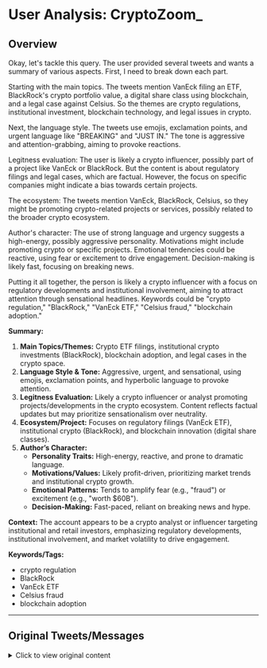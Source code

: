# User Analysis: CryptoZoom_

## Overview

<think>
Okay, let's tackle this query. The user provided several tweets and wants a summary of various aspects. First, I need to break down each part.

Starting with the main topics. The tweets mention VanEck filing an ETF, BlackRock's crypto portfolio value, a digital share class using blockchain, and a legal case against Celsius. So the themes are crypto regulations, institutional investment, blockchain technology, and legal issues in crypto.

Next, the language style. The tweets use emojis, exclamation points, and urgent language like "BREAKING" and "JUST IN." The tone is aggressive and attention-grabbing, aiming to provoke reactions.

Legitness evaluation: The user is likely a crypto influencer, possibly part of a project like VanEck or BlackRock. But the content is about regulatory filings and legal cases, which are factual. However, the focus on specific companies might indicate a bias towards certain projects.

The ecosystem: The tweets mention VanEck, BlackRock, Celsius, so they might be promoting crypto-related projects or services, possibly related to the broader crypto ecosystem.

Author's character: The use of strong language and urgency suggests a high-energy, possibly aggressive personality. Motivations might include promoting crypto or specific projects. Emotional tendencies could be reactive, using fear or excitement to drive engagement. Decision-making is likely fast, focusing on breaking news.

Putting it all together, the person is likely a crypto influencer with a focus on regulatory developments and institutional involvement, aiming to attract attention through sensational headlines. Keywords could be "crypto regulation," "BlackRock," "VanEck ETF," "Celsius fraud," "blockchain adoption."
</think>

**Summary:**  
1. **Main Topics/Themes:** Crypto ETF filings, institutional crypto investments (BlackRock), blockchain adoption, and legal cases in the crypto space.  
2. **Language Style & Tone:** Aggressive, urgent, and sensational, using emojis, exclamation points, and hyperbolic language to provoke attention.  
3. **Legitness Evaluation:** Likely a crypto influencer or analyst promoting projects/developments in the crypto ecosystem. Content reflects factual updates but may prioritize sensationalism over neutrality.  
4. **Ecosystem/Project:** Focuses on regulatory filings (VanEck ETF), institutional crypto (BlackRock), and blockchain innovation (digital share classes).  
5. **Author’s Character:**  
   - **Personality Traits:** High-energy, reactive, and prone to dramatic language.  
   - **Motivations/Values:** Likely profit-driven, prioritizing market trends and institutional crypto growth.  
   - **Emotional Patterns:** Tends to amplify fear (e.g., "fraud") or excitement (e.g., "worth $60B").  
   - **Decision-Making:** Fast-paced, reliant on breaking news and hype.  

**Context:** The account appears to be a crypto analyst or influencer targeting institutional and retail investors, emphasizing regulatory developments, institutional involvement, and market volatility to drive engagement.  

**Keywords/Tags:**  
- crypto regulation  
- BlackRock  
- VanEck ETF  
- Celsius fraud  
- blockchain adoption
---
## Original Tweets/Messages

<details>
<summary>Click to view original content</summary>

| Type | Content |
|------|---------|
| messages | BREAKING: VanEck files S-1 for $BNB ETF with the SEC. |
| messages | 🚨BREAKING: 
 
BLACKROCK'S CRYPTO PORTFOLIO IS WORTH OVER $60 BILLION AGAIN. 

YOU'RE NOT BULLISH ENOUGH! https://t.co/knSzO3cQYM |
| messages | ⚡️ JUST IN: BlackRock files to launch a digital share class for its $150B money market fund, using blockchain to record ownership on-chain. https://t.co/6GecrAVvyq |
| messages | 🇺🇸 LATEST: US DOJ seeks 20-year prison sentence for Celsius founder Alex Mashinsky, citing $4.7B in user losses and a deliberate campaign of fraud. https://t.co/lPmcLivJ5A |

</details>
